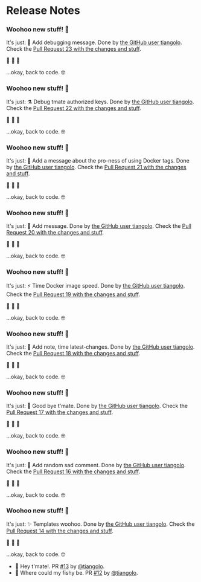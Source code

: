 # Release Notes

### Woohoo new stuff! 🎉

It's just: 📝 Add debugging message. Done by [the GitHub user tiangolo](https://github.com/tiangolo). Check the [Pull Request 23 with the changes and stuff](https://github.com/tiangolo/github-actions-sandbox/pull/23).

🥳 🕺 💃

...okay, back to code. 🤓
### Woohoo new stuff! 🎉

It's just: ⚗ Debug tmate authorized keys. Done by [the GitHub user tiangolo](https://github.com/tiangolo). Check the [Pull Request 22 with the changes and stuff](https://github.com/tiangolo/github-actions-sandbox/pull/22).

🥳 🕺 💃

...okay, back to code. 🤓
### Woohoo new stuff! 🎉

It's just: 🍻 Add a message about the pro-ness of using Docker tags. Done by [the GitHub user tiangolo](https://github.com/tiangolo). Check the [Pull Request 21 with the changes and stuff](https://github.com/tiangolo/github-actions-sandbox/pull/21).

🥳 🕺 💃

...okay, back to code. 🤓
### Woohoo new stuff! 🎉

It's just: 📝 Add message. Done by [the GitHub user tiangolo](https://github.com/tiangolo). Check the [Pull Request 20 with the changes and stuff](https://github.com/tiangolo/github-actions-sandbox/pull/20).

🥳 🕺 💃

...okay, back to code. 🤓
### Woohoo new stuff! 🎉

It's just: ⚡️ Time Docker image speed. Done by [the GitHub user tiangolo](https://github.com/tiangolo). Check the [Pull Request 19 with the changes and stuff](https://github.com/tiangolo/github-actions-sandbox/pull/19).

🥳 🕺 💃

...okay, back to code. 🤓
### Woohoo new stuff! 🎉

It's just: 📝 Add note, time latest-changes. Done by [the GitHub user tiangolo](https://github.com/tiangolo). Check the [Pull Request 18 with the changes and stuff](https://github.com/tiangolo/github-actions-sandbox/pull/18).

🥳 🕺 💃

...okay, back to code. 🤓
### Woohoo new stuff! 🎉

It's just: 🍻 Good bye t'mate. Done by [the GitHub user tiangolo](https://github.com/tiangolo). Check the [Pull Request 17 with the changes and stuff](https://github.com/tiangolo/github-actions-sandbox/pull/17).

🥳 🕺 💃

...okay, back to code. 🤓
### Woohoo new stuff! 🎉

It's just: 🍻 Add random sad comment. Done by [the GitHub user tiangolo](https://github.com/tiangolo). Check the [Pull Request 16 with the changes and stuff](https://github.com/tiangolo/github-actions-sandbox/pull/16).

🥳 🕺 💃

...okay, back to code. 🤓
### Woohoo new stuff! 🎉

It's just: ✨ Templates woohoo. Done by [the GitHub user tiangolo](https://github.com/tiangolo). Check the [Pull Request 14 with the changes and stuff](https://github.com/tiangolo/github-actions-sandbox/pull/14).

🥳 🕺 💃

...okay, back to code. 🤓
* 🍻 Hey t'mate!. PR [#13](https://github.com/tiangolo/github-actions-sandbox/pull/13) by [@tiangolo](https://github.com/tiangolo).
* 🐳 Where could my fishy be. PR [#12](https://github.com/tiangolo/github-actions-sandbox/pull/12) by [@tiangolo](https://github.com/tiangolo).

